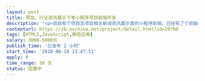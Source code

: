 ```yaml
---                
layout: post       
title: 项目、行业资讯展示下单小程序项目前端开发           
description: '<p>目前有个项目及项目相关新闻资讯展示类的小程序前端，已经有了个初级模板。需要后续的功能开发，及界面美化工作。</p>'     
contenturl: https://zb.oschina.net/project/detail.html?id=20760      
tags: [HTML5,JavaScript,微信应用]            
salary: 3000-5000元          
publish_time: '已发布 2 小时'         
start_time: '2018-06-10 13:47:51'           
apply: 0                   
time_range: 10 天              
status: 招募中                  
---                 
```

